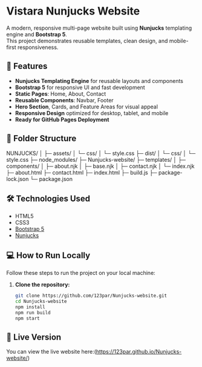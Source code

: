 # Vistara Nunjucks Website

A modern, responsive multi-page website built using **Nunjucks** templating engine and **Bootstrap 5**.  
This project demonstrates reusable templates, clean design, and mobile-first responsiveness.

## 🚀 Features

- **Nunjucks Templating Engine** for reusable layouts and components  
- **Bootstrap 5** for responsive UI and fast development  
- **Static Pages**: Home, About, Contact  
- **Reusable Components**: Navbar, Footer  
- **Hero Section**, Cards, and Feature Areas for visual appeal  
- **Responsive Design** optimized for desktop, tablet, and mobile  
- **Ready for GitHub Pages Deployment**

## 📂 Folder Structure
NUNJUCKS/
│
├─ assets/
│   └─ css/
│       └─ style.css
├─ dist/
│   └─ css/
│       └─ style.css
├─ node_modules/
├─ Nunjucks-website/
├─ templates/
│   ├─ components/
│   ├─ about.njk
│   ├─ base.njk
│   ├─ contact.njk
│   └─ index.njk
├─ about.html
├─ contact.html
├─ index.html
├─ build.js
├─ package-lock.json
└─ package.json

## 🛠 Technologies Used

- HTML5  
- CSS3  
- [Bootstrap 5](https://getbootstrap.com/)  
- [Nunjucks](https://mozilla.github.io/nunjucks/)

## 💻 How to Run Locally

Follow these steps to run the project on your local machine:

1. **Clone the repository:**
   ```bash
   git clone https://github.com/123par/Nunjucks-website.git
   cd Nunjucks-website
   npm install
   npm run build
   npm start

## 🔗 Live Version

You can view the live website here:(https://123par.github.io/Nunjucks-website/)


